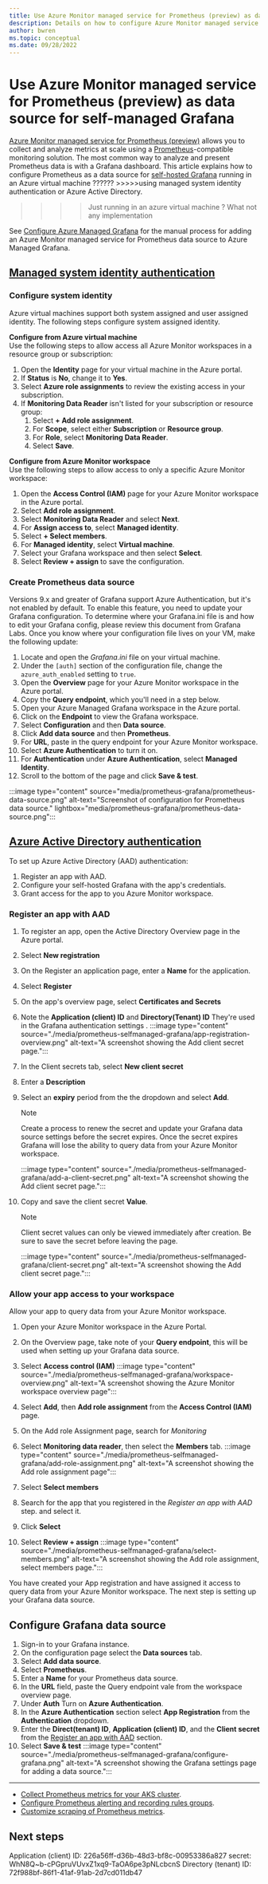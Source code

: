 ```yaml
---
title: Use Azure Monitor managed service for Prometheus (preview) as data source for Grafana
description: Details on how to configure Azure Monitor managed service for Prometheus (preview) as data source for both Azure Managed Grafana and self-hosted Grafana in an Azure virtual machine.
author: bwren 
ms.topic: conceptual
ms.date: 09/28/2022
---
```


# Use Azure Monitor managed service for Prometheus (preview) as data source for self-managed Grafana 

[Azure Monitor managed service for Prometheus (preview)](prometheus-metrics-overview.md) allows you to collect and analyze metrics at scale using a [Prometheus](https://aka.ms/azureprometheus-promio)-compatible monitoring solution. The most common way to analyze and present Prometheus data is with a Grafana dashboard. This article explains how to configure Prometheus as a data source for [self-hosted Grafana](https://grafana.com/) running in an Azure virtual machine ?????? >>>>>using managed system identity authentication 
or Azure Active Directory.  

>>>>Just running in an azure virtual machine ? What not any implementation


See [Configure Azure Managed Grafana](./prometheus-grafana.md) for the manual process for adding an Azure Monitor managed service for Prometheus data source to Azure Managed Grafana.

## [Managed system identity authentication](#tab/managedidnetity)

### Configure system identity
Azure virtual machines support both system assigned and user assigned identity. The following steps configure system assigned identity.

**Configure from Azure virtual machine**<br>
Use the following steps to allow access all Azure Monitor workspaces in a resource group or subscription:

1. Open the **Identity** page for your virtual machine in the Azure portal.
2. If **Status** is **No**, change it to **Yes**.
3. Select **Azure role assignments** to review the existing access in your subscription.
4. If **Monitoring Data Reader** isn't listed for your subscription or resource group:
   1. Select **+ Add role assignment**. 
   2. For **Scope**, select either **Subscription** or **Resource group**.
   3. For **Role**, select **Monitoring Data Reader**.
   4. Select **Save**.

**Configure from Azure Monitor workspace**<br>
Use the following steps to allow access to only a specific Azure Monitor workspace:

1. Open the **Access Control (IAM)** page for your Azure Monitor workspace in the Azure portal.
2. Select **Add role assignment**.
3. Select **Monitoring Data Reader** and select **Next**.
4. For **Assign access to**, select **Managed identity**.
5. Select **+ Select members**.
6. For **Managed identity**, select **Virtual machine**.
7. Select your Grafana workspace and then select **Select**.
8. Select **Review + assign** to save the configuration.




### Create Prometheus data source

Versions 9.x and greater of Grafana support Azure Authentication, but it's not enabled by default. To enable this feature, you need to update your Grafana configuration. To determine where your Grafana.ini file is and how to edit your Grafana config, please review this document from Grafana Labs. Once you know where your configuration file lives on your VM, make the following update:


1. Locate and open the *Grafana.ini* file on your virtual machine.
2. Under the `[auth]` section of the configuration file, change the `azure_auth_enabled` setting to `true`.
3. Open the **Overview** page for your Azure Monitor workspace in the Azure portal.
4. Copy the **Query endpoint**, which you'll need in a step below.
5. Open your Azure Managed Grafana workspace in the Azure portal.
6. Click on the **Endpoint** to view the Grafana workspace.
7. Select **Configuration** and then **Data source**.
8. Click **Add data source** and then **Prometheus**.
9. For **URL**,  paste in the query endpoint for your Azure Monitor workspace.
10. Select **Azure Authentication** to turn it on.
11. For **Authentication** under **Azure Authentication**, select **Managed Identity**.
12. Scroll to the bottom of the page and click **Save & test**.

:::image type="content" source="media/prometheus-grafana/prometheus-data-source.png" alt-text="Screenshot of configuration for Prometheus data source." lightbox="media/prometheus-grafana/prometheus-data-source.png":::


## [Azure Active Directory authentication](#tab/ADD)

To set up Azure Active Directory (AAD) authentication:
1. Register an app with AAD.
1. Configure your self-hosted Grafana with the app's credentials.
1. Grant access for the app to you Azure Monitor workspace.

### Register an app with AAD

1. To register an app, open the Active Directory Overview page in the Azure portal.
1. Select **New registration**
1. On the Register an application page, enter a **Name** for the application.
1. Select **Register**
1. On the app's overview page, select **Certificates and Secrets**
1. Note the **Application (client) ID** and **Directory(Tenant) ID** They're used in the Grafana authentication settings .
 :::image type="content" source="./media/prometheus-selfmanaged-grafana/app-registration-overview.png" alt-text="A screenshot showing the Add client secret page.":::
1. In the Client secrets tab, select **New client secret**
1. Enter a **Description** 
1. Select an **expiry** period from the the dropdown and select **Add**.
    > [!NOTE]
    > Create a process to renew the secret and update your Grafana data source settings before the secret expires. 
    > Once the secret expires Grafana will lose the ability to query data from your Azure Monitor workspace.

    :::image type="content" source="./media/prometheus-selfmanaged-grafana/add-a-client-secret.png" alt-text="A screenshot showing the Add client secret page.":::
     
1. Copy and save the client secret **Value**.
    > [!NOTE]
    > Client secret values can only be viewed immediately after creation. Be sure to save the secret before leaving the page.

    :::image type="content" source="./media/prometheus-selfmanaged-grafana/client-secret.png" alt-text="A screenshot showing the Add client secret page.":::

### Allow your app access to your workspace

Allow your app to query data from your Azure Monitor workspace.  

1. Open your Azure Monitor workspace in the Azure Portal. 
1. On the Overview page, take note of your **Query endpoint**, this will be used when setting up your Grafana data source. 
1. Select **Access control (IAM)**
:::image type="content" source="./media/prometheus-selfmanaged-grafana/workspace-overview.png" alt-text="A screenshot showing the Azure Monitor workspace overview page":::

1. Select **Add**, then **Add role assignment** from the **Access Control (IAM)** page.
1. On the Add role Assignment page, search for *Monitoring*
1. Select **Monitoring data reader**, then select the **Members** tab.
    :::image type="content" source="./media/prometheus-selfmanaged-grafana/add-role-assignment.png" alt-text="A screenshot showing the Add role assignment page":::

1. Select **Select members**
1. Search for the app that you registered in the *Register an app with AAD* step. and select it.
1. Click **Select**
1. Select **Review + assign**
   :::image type="content" source="./media/prometheus-selfmanaged-grafana/select-members.png" alt-text="A screenshot showing the Add role assignment, select members page.":::

You have created your App registration and have assigned it access to query data from your Azure Monitor workspace. The next step is setting up your Grafana data source. 

## Configure Grafana data source

1. Sign-in to your Grafana instance.
1. On the configuration page select the **Data sources** tab.
1. Select **Add data source**.
1. Select **Prometheus**.
1. Enter a **Name** for your Prometheus data source.
1. In the **URL** field, paste the Query endpoint vale from the workspace overview page.
1. Under **Auth** Turn on  **Azure Authentication**.
1. In the **Azure Authentication** section select **App Registration** from the **Authentication** dropdown.
1. Enter the **Direct(tenant) ID**, **Application (client) ID**, and the **Client secret** from the [Register an app with AAD](#register-an-app-with-add) section.
1. Select **Save & test**
    :::image type="content" source="./media/prometheus-selfmanaged-grafana/configure-grafana.png" alt-text="A screenshot showing the  Grafana settings page for adding a data source.":::

--- 

- [Collect Prometheus metrics for your AKS cluster](../essentials/prometheus-metrics-enable.md).
- [Configure Prometheus alerting and recording rules groups](prometheus-rule-groups.md).
- [Customize scraping of Prometheus metrics](prometheus-metrics-scrape-configuration.md).  
   
## Next steps
   

Application (client) ID: 226a56ff-d36b-48d3-bf8c-00953386a827 
secret: WhN8Q~b-cPGpruVUvxZ1xq9-TaOA6pe3pNLcbcnS
Directory (tenant) ID: 72f988bf-86f1-41af-91ab-2d7cd011db47
